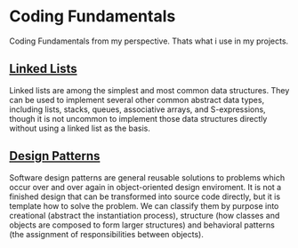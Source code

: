# Coding Fundamentals

Coding Fundamentals from my perspective. Thats what i use in my projects.

## [Linked Lists]

Linked lists are among the simplest and most common data structures.
They can be used to implement several other common abstract data types,
including lists, stacks, queues, associative arrays, and S-expressions,
though it is not uncommon to implement those data structures directly without
using a linked list as the basis.

## [Design Patterns]

Software design patterns are general reusable solutions to problems which occur
over and over again in object-oriented design enviroment. It is not a finished
design that can be transformed into source code directly, but it is template how
to solve the problem. We can classify them by purpose into creational (abstract
the instantiation process), structure (how classes and objects are composed to form
larger structures) and behavioral patterns (the assignment of responsibilities between
objects).

[Linked Lists]: https://github.com/mthnglac/CodingFundamentals/tree/master/linked-lists
[Design Patterns]: https://github.com/mthnglac/CodingFundamentals/tree/master/design-patterns
